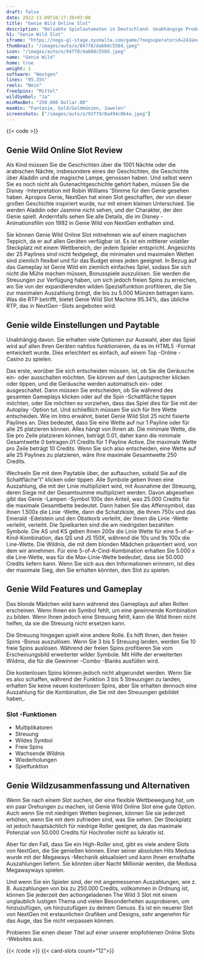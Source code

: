 ```yaml
---
draft: false
date: 2022-11-09T16:17:38+03:00
title: "Genie Wild Online Slot"
description: "Beliebte Spielautomaten in Deutschland. Unabhängige Produktbewertungen und exklusive Anmeldeangebote. Jetzt spielen!"
h1: "Genie Wild Slot"
iframe: "https://nogs-gl-stage.nyxmalta.com/game/?nogsoperatorid=241&nogsgameid=70033&sessionid=&accountid=&nogsmode=demo&nogslang=en_us&nogscurrency=USD&clienttype=html5"
thumbnail: "/images/auto/o/84778/da60dc558d.jpeg"
icon: "/images/auto/o/84778/da60dc558d.jpeg"
name: "Genie Wild"
home: true
weight: 1
software: "Nextgen"
lines: "95.35%"
reels: "Nein"
freeSpins: "Mittel"
wildSymbol: "Ja"
minMaxBet: "250.000 Dollar.00"
maxWin: "Fantasie, Gold/Goldmünzen, Juwelen"
screenshots: ["/images/auto/o/93779/0a494c0b4a.jpeg"]
---
```


{{< code >}}<h2>Genie Wild Online Slot Review</h2><p>Als Kind müssen Sie die Geschichten über die 1001 Nächte oder die arabischen Nächte, insbesondere eines der Geschichten, die Geschichte über Aladdin und die magische Lampe, genossen haben. Und selbst wenn Sie es noch nicht als Gutenachtgeschichte gehört haben, müssen Sie die Disney -Interpretation mit Robin Williams 'Stimme für den Genie gesehen haben. Apropos Genie, NextGen hat einen Slot geschaffen, der von dieser großen Geschichte inspiriert wurde, nur mit einem kleinen Unterschied. Sie werden Aladdin oder Jasmine nicht sehen, und der Charakter, der den Genie spielt. Andernfalls sehen Sie alle Details, die im Disney -Animationsfilm von 1992 in Genie Wild von NextGen enthalten sind.</p><p>Sie können Genie Wild Online Slot mitnehmen wie auf einem magischen Teppich, da er auf allen Geräten verfügbar ist. Es ist ein mittlerer volatiler Steckplatz mit einem Wettbereich, der jedem Spieler entspricht. Angesichts der 25 Paylines sind nicht festgelegt, die minimalen und maximalen Wetten sind ziemlich flexibel und für das Budget eines jeden geeignet. In Bezug auf das Gameplay ist Genie Wild ein ziemlich einfaches Spiel, sodass Sie sich nicht die Mühe machen müssen, Bonusspiele auszulösen. Sie werden die Streuungen zur Verfügung haben, um sich jedoch freien Spins zu erreichen, wo Sie von der expandierenden wilden Spezialfunktion profitieren, die Sie zur maximalen Auszahlung bringt, die bis zu 5.000 Münzen betragen kann. Was die RTP betrifft, bietet Genie Wild Slot Machine 95.34%, das übliche RTP, das in NextGen -Slots angeboten wird.</p><h2>Genie wilde Einstellungen und Paytable</h2><p>Unabhängig davon. Sie erhalten viele Optionen zur Auswahl, aber das Spiel wird auf allen Ihren Geräten nahtlos funktionieren, da es im HTML5 -Format entwickelt wurde. Dies erleichtert es einfach, auf einem Top -Online -Casino zu spielen.</p><p>Das erste, worüber Sie sich entscheiden müssen, ist, ob Sie die Geräusche ein- oder ausschalten möchten. Sie können auf den Lautsprecher klicken oder tippen, und die Geräusche werden automatisch ein- oder ausgeschaltet. Dann müssen Sie entscheiden, ob Sie während des gesamten Gameplays klicken oder auf die Spin -Schaltfläche tippen möchten, oder Sie möchten es vorziehen, dass das Spiel dies für Sie mit der Autoplay -Option tut. Und schließlich müssen Sie sich für Ihre Wette entscheiden. Wie im Intro erwähnt, bietet Genie Wild Slot 25 nicht fixierte Paylines an. Dies bedeutet, dass Sie eine Wette auf nur 1 Payline oder für alle 25 platzieren können. Alles hängt von Ihnen ab. Die minimale Wette, die Sie pro Zeile platzieren können, beträgt 0.01, daher kann die minimale Gesamtwette 0 betragen.01 Credits für 1 Payline Active. Die maximale Wette pro Zeile beträgt 10 Credits. Wenn Sie sich also entscheiden, eine Wette auf alle 25 Paylines zu platzieren, wäre Ihre maximale Gesamtwette 250 Credits.</p><p>Wechseln Sie mit dem Paytable über, der auftauchen, sobald Sie auf die Schaltfläche"I" klicken oder tippen. Alle Symbole geben Ihnen eine Auszahlung, die mit der Linie multipliziert wird, mit Ausnahme der Streuung, deren Siege mit der Gesamtsumme multipliziert werden. Davon abgesehen gibt das Genie -Lampen -Symbol 100x den Anteil, was 25.000 Credits für die maximale Gesamtbette bedeutet. Dann haben Sie das Affensymbol, das Ihnen 1.500x die Linie -Wette, dann die Schatzkiste, die Ihnen 750x und das Emerald -Edelstein und den Obstkorb verleiht, der Ihnen die Linie -Wette verleiht, verleiht. Die Spielkarten sind die am niedrigsten bezahlten Symbole. Die AS und KS geben Ihnen 200x die Linie Wette für eine 5-of-a-Kind-Kombination, das QS und JS 150X, während die 10s und 9s 100x die Line-Wette. Die Wildnis, die mit dem blonden Mädchen präsentiert wird, von dem wir annehmen. Für eine 5-of-A-Cind-Kombination erhalten Sie 5.000 x die Line-Wette, was für die Max-Linie-Wette bedeutet, dass sie 50.000 Credits liefern kann. Wenn Sie sich aus den Informationen erinnern, ist dies der maximale Sieg, den Sie erhalten könnten, den Slot zu spielen.</p><h2>Genie Wild Features und Gameplay</h2><p>Das blonde Mädchen wild kann während des Gameplays auf allen Rollen erscheinen. Wenn Ihnen ein Symbol fehlt, um eine gewinnende Kombination zu bilden. Wenn Ihnen jedoch eine Streuung fehlt, kann die Wild Ihnen nicht helfen, da sie die Streuung nicht ersetzen kann.</p><p>Die Streuung hingegen spielt eine andere Rolle. Es hilft Ihnen, den freien Spins -Bonus auszulösen. Wenn Sie 3 bis 5 Streuung landen, werden Sie 10 freie Spins auslösen. Während der freien Spins profitieren Sie vom Erscheinungsbild erweiterter wilder Symbole. Mit Hilfe der erweiterten Wildnis, die für die Gewinner -Combo -Blanks ausfüllen wird.</p><p>Die kostenlosen Spins können jedoch nicht abgerundet werden. Wenn Sie es also schaffen, während der Funktion 3 bis 5 Streuungen zu landen, erhalten Sie keine neuen kostenlosen Spins, aber Sie erhalten dennoch eine Auszahlung für die Kombination, die Sie mit den Streuungen gebildet haben,.</p><h3>
Slot -Funktionen</h3><ul>
<li></span>
Multiplikatoren</li>
<li></span>
Streuung</li>
<li></span>
Wildes Symbol</li>
<li></span>
Freie Spins</li>
<li></span>
Wachsende Wildnis</li>
<li></span>
Wiederholungen</li>
<li></span>
Spielfunktion</li></ul><h2>Genie Wildzusammenfassung und Alternativen</h2><p>Wenn Sie nach einem Slot suchen, der eine flexible Wettbewegung hat, um ein paar Drehungen zu machen, ist Genie Wild Online Slot eine gute Option. Auch wenn Sie mit niedrigen Wetten beginnen, können Sie sie jederzeit erhöhen, wenn Sie mit dem zufrieden sind, was Sie sehen. Der Steckplatz ist jedoch hauptsächlich für niedrige Roller geeignet, da das maximale Potenzial von 50.000 Credits für Hochroller nicht so lukrativ ist.</p><p>Aber für den Fall, dass Sie ein High-Roller sind, gibt es viele andere Slots von NextGen, die Sie genießen können. Einer seiner absoluten Hits Medusa wurde mit der Megaways -Mechanik aktualisiert und kann Ihnen ernsthafte Auszahlungen liefern. Sie könnten über Nacht Millionär werden, die Medusa Megawayways spielen.</p><p>Und wenn Sie ein Spieler sind, der mit angemessenen Auszahlungen, wie z. B. Auszahlungen von bis zu 250.000 Credits, vollkommen in Ordnung ist, können Sie jederzeit den actiongeladenen The Wild 3 Slot mit einem unglaublich lustigen Thema und vielen Besonderheiten ausprobieren, um hinzuzufügen, um hinzuzufügen zu deinem Genuss. Es ist ein neuerer Slot von NextGen mit erstaunlichen Grafiken und Designs, sehr angenehm für das Auge, das Sie nicht verpassen können.</p><p>Probieren Sie einen dieser Titel auf einer unserer empfohlenen Online Slots -Websites aus.</p>{{< /code >}}
{{< card-slots count="12">}}
